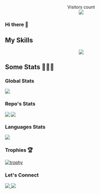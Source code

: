 <p align="center"> 
  Visitors count<br>
  <img src="https://profile-counter.glitch.me/darkfall48/count.svg" />
</p>

### Hi there 👋

## My Skills

<p align="center">
  <a href="https://skillicons.dev">
    <img src="https://skillicons.dev/icons?i=github,git,jquery,postman,html,css,sass,javascript,typescript,redux,reactivex,react,angular,vue,babel,nodejs,express,regex,mongodb,mysql,php,figma,bootstrap,materialui,ae,pr,au,ps,ai,xd,arduino,cs,cpp,autocad,bash,powershell,vite,blender,matlab,java,eclipse,unity,gamemakerstudio,discord,bots,webpack,visualstudio,vscode" />
  </a>
</p>

## Some Stats 👨🏻‍💻

### Global Stats
<a href="https://github.com/darkfall48">
  <img align="center" src="https://github-readme-stats.vercel.app/api?username=darkfall48&show_icons=true&count_private=true&hide=contribs,prs&theme=dracula&hide_border=true" />
</a>

### Repo's Stats
<a href="https://github.com/darkfall48">
  <img align="left" src="https://github-readme-stats.vercel.app/api/pin/?username=darkfall48&repo=Ex-Mister-Bitcoin-Vue&theme=dracula&hide_border=true" />
    <img align="center" src="https://github-readme-stats.vercel.app/api/pin/?username=darkfall48&repo=Ex-Mister-Bitcoin-Angular&theme=dracula&hide_border=true" />
</a>

### Languages Stats
<a href="https://github.com/darkfall48">
  <img align="center" src="https://github-readme-stats.vercel.app/api/top-langs/?username=darkfall48&layout=compact&theme=dracula&hide_border=true" />
</a>

### Trophies 🏆
[![trophy](https://github-profile-trophy.vercel.app/?username=darkfall48&theme=dracula&rank=SSS,SS,S,AAA,AA,A,SECRET&no-frame=true&no-bg=false&margin-w=15)](https://github.com/ryo-ma/github-profile-trophy)

### Let's Connect

<p align="left">
  
  <a href="https://www.linkedin.com/in/sidneysebban/">
    <img src="https://skillicons.dev/icons?i=linkedin" />
  </a>
  
  <a href="https://www.instagram.com/darkfall48/">
    <img src="https://skillicons.dev/icons?i=instagram" />
  </a>
  
</p>

<!--
**Darkfall48/Darkfall48** is a ✨ _special_ ✨ repository because its `README.md` (this file) appears on your GitHub profile.

Here are some ideas to get you started:

- 🔭 I’m currently working on ...
- 🌱 I’m currently learning ...
- 👯 I’m looking to collaborate on ...
- 🤔 I’m looking for help with ...
- 💬 Ask me about ...
- 📫 How to reach me: ...
- 😄 Pronouns: ...
- ⚡ Fun fact: ...
-->
